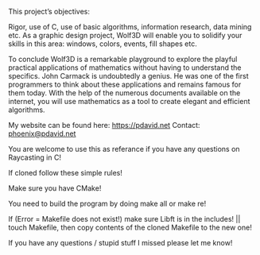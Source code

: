 This project’s objectives:

Rigor, use of C, use
of basic algorithms, information research, data mining etc.
As a graphic design project, Wolf3D will enable you to solidify your skills in this area:
windows, colors, events, fill shapes etc.


To conclude Wolf3D is a remarkable playground to explore the playful practical applications
of mathematics without having to understand the specifics. John Carmack is
undoubtedly a genius. He was one of the first programmers to think about these applications
and remains famous for them today. With the help of the numerous documents
available on the internet, you will use mathematics as a tool to create elegant and efficient
algorithms.

My website can be found here: https://pdavid.net Contact: phoenix@pdavid.net

You are welcome to use this as referance if you have any questions on Raycasting in C!

If cloned follow these simple rules!

Make sure you have CMake!

You need to build the program by doing make all or make re!

If (Error = Makefile does not exist!)
    make sure Libft is in the includes!
     || 
    touch Makefile, then copy contents of the cloned Makefile to the new one!

If you have any questions / stupid stuff I missed please let me know!
